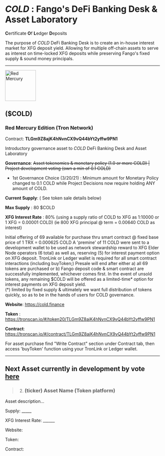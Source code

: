 
# *COLD* : Fango's DeFi Banking Desk & Asset Laboratory

 **C**ertificate **O**f **L**edger **D**eposits
 
 The purpose of *COLD* DeFi Banking Desk is to create an in-house interest market for XFG deposit yield.
 Allowing for multiple off-chain assets to serve as interest on time-locked XFG deposits while preserving Fango's fixed supply & sound money principals.

-----------------------------------------------------------

<img height="100px" width="100px" title="Red Mercury" src="https://raw.githubusercontent.com/FandomGold/COLD/9dc01d924ff9712a56d489db825ae6e8449fc2ba/B5F889A6-92A8-4A13-BD7B-0514983310EB.jpeg"><img/>

## ($COLD) 

### Red Mercury Edition (Tron Network)

Contract: **TLGm9Z8ajK4hNvnCX9vQ44bYt2yffw9PN1**

Introductory governance asset to *COLD* DeFi Banking Desk and Asset Laboratory  

**Governance**: ~~Asset tokenomics & monetary policy (1.0 or more COLD) | Project development voting (own a min of 0.1 COLD)~~

 -  1st Governance Choice (3/20/21) : Minimum amount for Monetary Policy changed to 0.1 COLD while Project Decisions now require holding ANY amount of COLD.             
           
**Current Supply**: ( See token sale details below)

**Max Supply** : 80 $COLD

**XFG Interest Rate** : 80%  (using a supply ratio of COLD to XFG as 1:10000 or 1 XFG = 0.00001 COLD)
                                 (ie 800 XFG principal @ term = 0.00640 COLD as interest)
                                 
Initial offering of 69 available for purchase thru smart contract @ fixed base price of 1 TRX = 0.000625 COLD 
A 'premine' of 11 COLD were sent to a development wallet to be used as network stewardship reward to XFG Elder Node operators (6 total) as well as, reserving (5) for interest payment option on XFG deposit.
TronLink or Ledger wallet is required for all smart contract interactions (including buyToken;)
Presale will end after either a) all 69 tokens are purchased or b) Fango deposit code & smart contract are successfully implemented, whichever comes first. 
In the event of unsold tokens, any remaining $COLD will be offered as a limited-time* option for interest payments on XFG deposit yield.  
(*) limited by fixed supply & ultimately we want full distribution of tokens quickly, so as to be in the hands of users for COLD governance.

**Website**: https://cold.finance

**Token** : https://tronscan.io/#/token20/TLGm9Z8ajK4hNvnCX9vQ44bYt2yffw9PN1

**Contract**: https://tronscan.io/#/contract/TLGm9Z8ajK4hNvnCX9vQ44bYt2yffw9PN1

For asset purchase find "Write Contract" section under Contract tab, then access 'buyToken' function using your TronLink or Ledger wallet.
____________________________
## Next Asset currently in development by vote [here](https://t.me/COLD_DeFi)

> 2. ### (ticker) Asset Name  (Token platform)
   
   Asset description...
   
   
   Supply: _____
  
   XFG Interest Rate: ______

   Website:
   
   Token:
   
   Contract: 
   

